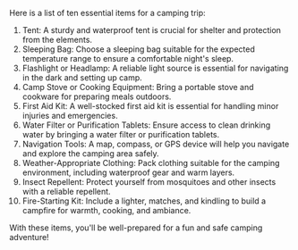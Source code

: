 Here is a list of ten essential items for a camping trip:

1. Tent: A sturdy and waterproof tent is crucial for shelter and protection from the elements.
2. Sleeping Bag: Choose a sleeping bag suitable for the expected temperature range to ensure a comfortable night's sleep.
3. Flashlight or Headlamp: A reliable light source is essential for navigating in the dark and setting up camp.
4. Camp Stove or Cooking Equipment: Bring a portable stove and cookware for preparing meals outdoors.
5. First Aid Kit: A well-stocked first aid kit is essential for handling minor injuries and emergencies.
6. Water Filter or Purification Tablets: Ensure access to clean drinking water by bringing a water filter or purification tablets.
7. Navigation Tools: A map, compass, or GPS device will help you navigate and explore the camping area safely.
8. Weather-Appropriate Clothing: Pack clothing suitable for the camping environment, including waterproof gear and warm layers.
9. Insect Repellent: Protect yourself from mosquitoes and other insects with a reliable repellent.
10. Fire-Starting Kit: Include a lighter, matches, and kindling to build a campfire for warmth, cooking, and ambiance.

With these items, you'll be well-prepared for a fun and safe camping adventure!